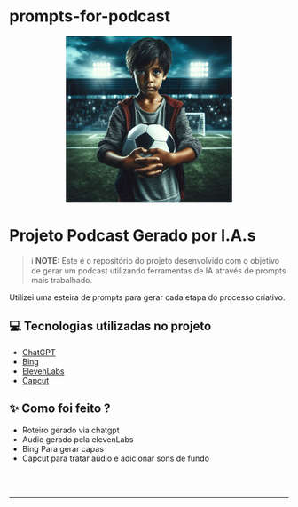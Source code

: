 # prompts-for-podcast
<p align="center">
<img 
    src="./figura.jpg"
    width="300"
/>
</p>

# Projeto Podcast Gerado por I.A.s

 > ℹ️ **NOTE:** Este é o repositório do projeto desenvolvido com o objetivo de gerar um podcast utilizando ferramentas de IA através de prompts mais trabalhado.

Utilizei uma esteira de prompts para gerar cada etapa do processo criativo.

## 💻 Tecnologias utilizadas no projeto

- [ChatGPT](https://chat.openai.com/) 
- [Bing](https://www.bing.com)
- [ElevenLabs](https://beta.elevenlabs.io/)
- [Capcut](https://www.capcut.com/pt-br/)

## ✨ Como foi feito ?

- Roteiro gerado via chatgpt
- Audio gerado pela elevenLabs
- Bing Para gerar capas
- Capcut para tratar aúdio e adicionar sons de fundo

</p>
<br/><br/>
<p>

---
